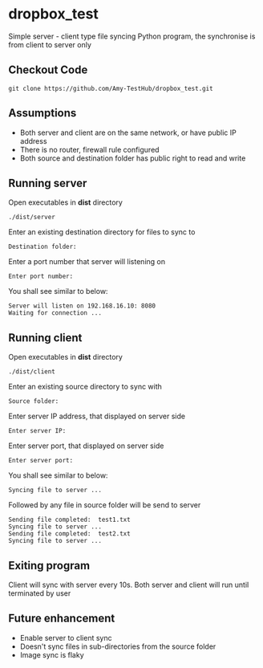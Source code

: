 # dropbox_test
Simple server - client type file syncing Python program, the synchronise is from client to server only

## Checkout Code
```
git clone https://github.com/Amy-TestHub/dropbox_test.git
```
## Assumptions
- Both server and client are on the same network, or have public IP address
- There is no router, firewall rule configured
- Both source and destination folder has public right to read and write

## Running server
Open executables in **dist** directory
```
./dist/server
```
Enter an existing destination directory for files to sync to
```
Destination folder: 
```
Enter a port number that server will listening on
```
Enter port number:
```
You shall see similar to below:
```
Server will listen on 192.168.16.10: 8080
Waiting for connection ... 
```

## Running client
Open executables in **dist** directory
```
./dist/client
```
Enter an existing source directory to sync with
```
Source folder: 
```
Enter server IP address, that displayed on server side
```
Enter server IP:
```
Enter server port, that displayed on server side
```
Enter server port:
```
You shall see similar to below:
```
Syncing file to server ...
```
Followed by any file in source folder will be send to server
```
Sending file completed:  test1.txt
Syncing file to server ...
Sending file completed:  test2.txt
Syncing file to server ...
```

## Exiting program
Client will sync with server every 10s. 
Both server and client will run until terminated by user

## Future enhancement
- Enable server to client sync 
- Doesn't sync files in sub-directories from the source folder
- Image sync is flaky